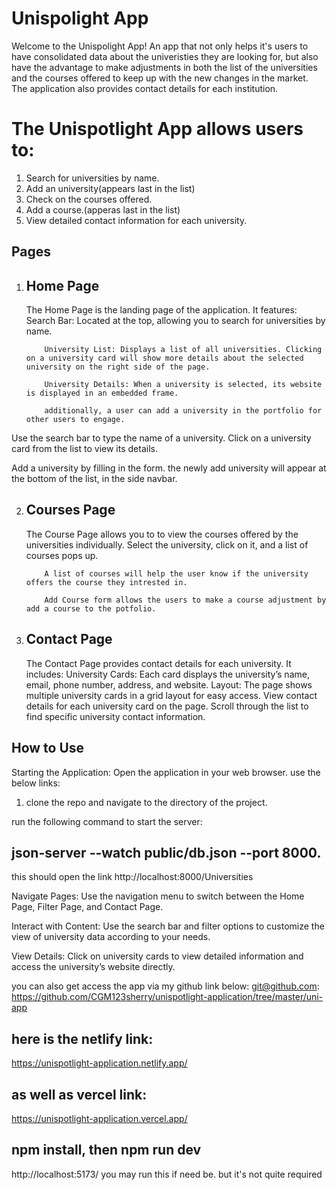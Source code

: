 # Unispolight App

Welcome to the Unispolight App! An app that not only helps it's users to have consolidated data about the univeristies they are looking for, but also have the advantage to make adjustments in both the list of the universities and the courses offered to keep up with the new changes in the market. The application also provides contact details for each institution.

# The Unispotlight App allows users to:

1. Search for universities by name.
2. Add an university(appears last in the list)
3. Check on the courses offered.
4. Add a course.(apperas last in the list)
5. View detailed contact information for each university.

## Pages

1.  ## Home Page

    The Home Page is the landing page of the application. It features:
    Search Bar: Located at the top, allowing you to search for universities by name.

            University List: Displays a list of all universities. Clicking on a university card will show more details about the selected university on the right side of the page.

            University Details: When a university is selected, its website is displayed in an embedded frame.

            additionally, a user can add a university in the portfolio for other users to engage.

Use the search bar to type the name of a university.
Click on a university card from the list to view its details.

Add a university by filling in the form. the newly add university will appear at the bottom of the list, in the side navbar.

2.  ## Courses Page

    The Course Page allows you to to view the courses offered by the universities individually.
    Select the university, click on it, and a list of courses pops up.

            A list of courses will help the user know if the university offers the course they intrested in.

            Add Course form allows the users to make a course adjustment by add a course to the potfolio.

3.  ## Contact Page
    The Contact Page provides contact details for each university. It includes:
    University Cards: Each card displays the university’s name, email, phone number, address, and website.
    Layout: The page shows multiple university cards in a grid layout for easy access.
    View contact details for each university card on the page.
    Scroll through the list to find specific university contact information.

## How to Use

Starting the Application: Open the application in your web browser.
use the below links:

1. clone the repo and navigate to the directory of the project.

run the following command to start the server:

## json-server --watch public/db.json --port 8000.

this should open the link
http://localhost:8000/Universities

Navigate Pages: Use the navigation menu to switch between the Home Page, Filter Page, and Contact Page.

Interact with Content: Use the search bar and filter options to customize the view of university data according to your needs.

View Details: Click on university cards to view detailed information and access the university’s website directly.

you can also get access the app via my github link below:
git@github.com: https://github.com/CGM123sherry/unispotlight-application/tree/master/uni-app

## here is the netlify link:

https://unispotlight-application.netlify.app/

## as well as vercel link:

https://unispotlight-application.vercel.app/

## npm install, then npm run dev

http://localhost:5173/
you may run this if need be. but it's not quite required
